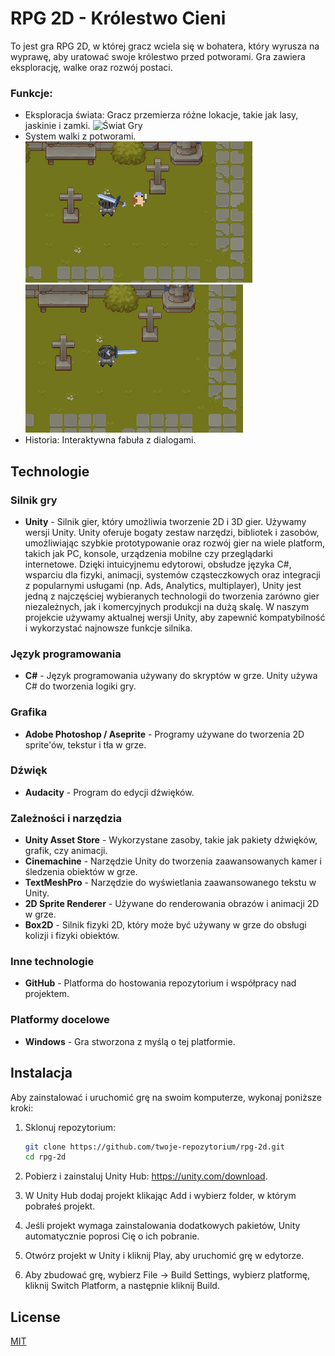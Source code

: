 # RPG 2D - Królestwo Cieni

To jest gra RPG 2D, w której gracz wciela się w bohatera, który wyrusza na wyprawę, aby uratować swoje królestwo przed potworami. Gra zawiera eksplorację, walke oraz rozwój postaci.

### Funkcje:
- Eksploracja świata: Gracz przemierza różne lokacje, takie jak lasy, jaskinie i zamki.
![Świat Gry](Screenshots/ŚwiatGry.png)
- System walki z potworami.
![walka](Screenshots/Walka1.png)
![walka2](Screenshots/walka2.png)
- Historia: Interaktywna fabuła z dialogami.

## Technologie

### Silnik gry
- **Unity** - Silnik gier, który umożliwia tworzenie 2D i 3D gier. Używamy wersji Unity. Unity oferuje bogaty zestaw narzędzi, bibliotek i zasobów, umożliwiając szybkie prototypowanie oraz rozwój gier na wiele platform, takich jak PC, konsole, urządzenia mobilne czy przeglądarki internetowe. Dzięki intuicyjnemu edytorowi, obsłudze języka C#, wsparciu dla fizyki, animacji, systemów cząsteczkowych oraz integracji z popularnymi usługami (np. Ads, Analytics, multiplayer), Unity jest jedną z najczęściej wybieranych technologii do tworzenia zarówno gier niezależnych, jak i komercyjnych produkcji na dużą skalę. W naszym projekcie używamy aktualnej wersji Unity, aby zapewnić kompatybilność i wykorzystać najnowsze funkcje silnika.

### Język programowania
- **C#** - Język programowania używany do skryptów w grze. Unity używa C# do tworzenia logiki gry.

### Grafika
- **Adobe Photoshop / Aseprite** - Programy używane do tworzenia 2D sprite'ów, tekstur i tła w grze.

### Dźwięk
- **Audacity** - Program do edycji dźwięków.

### Zależności i narzędzia
- **Unity Asset Store** - Wykorzystane zasoby, takie jak pakiety dźwięków, grafik, czy animacji.
- **Cinemachine**  - Narzędzie Unity do tworzenia zaawansowanych kamer i śledzenia obiektów w grze.
- **TextMeshPro** - Narzędzie do wyświetlania zaawansowanego tekstu w Unity.
- **2D Sprite Renderer** - Używane do renderowania obrazów i animacji 2D w grze.
- **Box2D**  - Silnik fizyki 2D, który może być używany w grze do obsługi kolizji i fizyki obiektów.

### Inne technologie
- **GitHub** - Platforma do hostowania repozytorium i współpracy nad projektem.

### Platformy docelowe
- **Windows** - Gra stworzona z myślą o tej platformie.

## Instalacja

Aby zainstalować i uruchomić grę na swoim komputerze, wykonaj poniższe kroki:

1. Sklonuj repozytorium:
   ```bash
   git clone https://github.com/twoje-repozytorium/rpg-2d.git
   cd rpg-2d

2. Pobierz i zainstaluj Unity Hub: https://unity.com/download.

3. W Unity Hub dodaj projekt klikając Add i wybierz folder, w którym pobrałeś projekt.

4. Jeśli projekt wymaga zainstalowania dodatkowych pakietów, Unity automatycznie poprosi Cię o ich pobranie.

5. Otwórz projekt w Unity i kliknij Play, aby uruchomić grę w edytorze.

6. Aby zbudować grę, wybierz File → Build Settings, wybierz platformę, kliknij Switch Platform, a następnie kliknij Build.

## License

[MIT](https://choosealicense.com/licenses/mit/)
